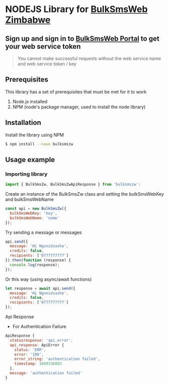 # NODEJS Library for  [BulkSmsWeb Zimbabwe](https://bulksmsweb.com)

## Sign up and sign in to [BulkSmsWeb Portal](https://portal.bulksmsweb.com) to get your web service token

> You cannot make successful requests without the web service name and web service token / key

## Prerequisites

This library has a set of prerequisites that must be met for it to work

1.  Node.js installed
2.  NPM (node's package manager, used to install the node library)

## Installation

Install the library using NPM

```sh
$ npm install --save bulksmszw
```

## Usage example

### Importing library

```javascript
import { BulkSmsZw, BulkSmsZwApiResponse } from 'bulksmszw';
```

Create an instance of the BulkSmsZw class and setting the bulkSmsWebKey and bulkSmsWebName

```javascript
const api = new BulkSmsZw({
  bulkSmsWebKey: 'key',
  bulkSmsWebName: 'name'
});
```

Try sending a message or messages

```javascript
api.send({
  message: 'Hi Ngonidzashe',
  credits: false,
  recipients: ['0777777777']
}).then(function (response) {
  console.log(response);
});
```

Or this way (using async/await functions)

```javascript
let response = await api.send({
  message: 'Hi Ngonidzashe',
  credits: false,
  recipients: ['0777777777']
});
```

Api Response
* For Authentication Failure

```javascript
ApiResponse {
  statusresponse: 'api_error',
  api_response: ApiError {
    status: 'ERR',
    error: '100',
    error_string: 'authentication failed',
    timestamp: 1609336803
  },
  message: 'authentication failed'
}
```